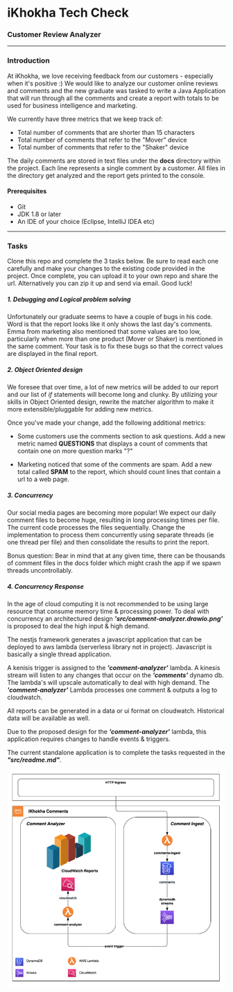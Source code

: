 # iKhokha Tech Check

### Customer Review Analyzer
---
### Introduction

At iKhokha, we love receiving feedback from our customers - especially when it's positive :) We would like to analyze our customer online reviews and comments and the new graduate was tasked to write a Java Application that will run through all the comments and create a report with totals to be used for business intelligence and marketing. 

We currently have three metrics that we keep track of:

  - Total number of comments that are shorter than 15 characters
  - Total number of comments that refer to the "Mover" device
  - Total number of comments that refer to the "Shaker" device

The daily comments are stored in text files under the **docs** directory within the project. Each line represents a single comment by a customer. All files in the directory get analyzed and the report gets printed to the console.

#### Prerequisites
  - Git
  - JDK 1.8 or later
  - An IDE of your choice (Eclipse, IntelliJ IDEA etc)

---
### Tasks
Clone this repo and complete the 3 tasks below. Be sure to read each one carefully and make your changes to the existing code provided in the project. Once complete, you can upload it to your own repo and share the url. Alternatively you can zip it up and send via email. Good luck!

##### 1. Debugging and Logical problem solving

Unfortunately our graduate seems to have a couple of bugs in his code. Word is that the report looks like it only shows the last day's comments. Emma from marketing also mentioned that some values are too low, particularly when more than one product (Mover or Shaker) is mentioned in the same comment. Your task is to fix these bugs so that the correct values are displayed in the final report.

##### 2. Object Oriented design

We foresee that over time, a lot of new metrics will be added to our report and our list of *if* statements will become long and clunky. By utilizing your skills in Object Oriented design, rewrite the matcher algorithm to make it more extensible/pluggable for adding new metrics.

Once you've made your change, add the following additional metrics:

  - Some customers use the comments section to ask questions. Add a new metric named **QUESTIONS** that displays a count of comments that contain one on more question marks "?"

  - Marketing noticed that some of the comments are spam. Add a new total called **SPAM** to the report, which should count lines that contain a url to a web page.
 
##### 3. Concurrency

Our social media pages are becoming more popular! We expect our daily comment files to become huge, resulting in long processing times per file. The current code processes the files sequentially. Change the implementation to process them concurrently using separate threads (ie one thread per file) and then consolidate the results to print the report.

Bonus question: Bear in mind that at any given time, there can be thousands of comment files in the docs folder which might crash the app if we spawn threads uncontrollably.

##### 4. Concurrency Response
In the age of cloud computing it is not recommended to be using large resource that consume memory time & processing power. To deal with concurrency an architectured design ***'src/comment-analyzer.drawio.png'*** is proposed to deal the high input & high demand.

The nestjs framework generates a javascript application that can be deployed to aws lambda (serverless library not in project). Javascript is basically a single thread application.

A kenisis trigger is assigned to the ***'comment-analyzer'*** lambda. A kinesis stream will listen to any changes that occur on the ***'comments'*** dynamo db. The lambda's will upscale automatically to deal with high demand. The ***'comment-analyzer'*** Lambda processes one comment & outputs a log to cloudwatch.

All reports can be generated in a data or ui format on cloudwatch. Historical data will be available as well.

Due to the proposed design for the ***'comment-analyzer'*** lambda, this application requires changes to handle events & triggers. 

The current standalone application is to complete the tasks requested in the ***"src/readme.md"***.

![](comment-analyzer.drawio.png)
